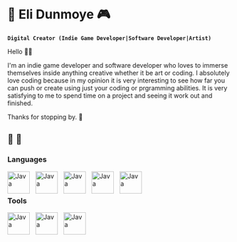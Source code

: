 # 👾 Eli Dunmoye 🎮

**`Digital Creator (Indie Game Developer|Software Developer|Artist)`**

Hello 🖐🏾

I'm an indie game developer and software developer who loves to immerse themselves inside anything creative whether it be art or coding. I absolutely love coding because in my opinion it is very interesting to see how far you can push or create using just your coding or prgramming abilities. It is very satisfying to me to spend time on a project and seeing it work out and finished.

Thanks for stopping by. 🍂

🍃 💭
---
### Languages
<img align="left" alt="Java" width="50px" style="padding-right:10px;" src="https://cdn.jsdelivr.net/gh/devicons/devicon/icons/java/java-original.svg"/>
<img align="left" alt="Java" width="50px" style="padding-right:10px;" src="https://cdn.jsdelivr.net/gh/devicons/devicon/icons/javascript/javascript-plain.svg"/>
<img align="left" alt="Java" width="50px" style="padding-right:10px;" src="https://cdn.jsdelivr.net/gh/devicons/devicon/icons/python/python-original.svg"/>
<img align="left" alt="Java" width="50px" style="padding-right:10px;" src="https://cdn.jsdelivr.net/gh/devicons/devicon/icons/unity/unity-original.svg"/>
<img align="left" alt="Java" width="50px" style="padding-right:10px;" src="https://cdn.jsdelivr.net/gh/devicons/devicon/icons/html5/html5-plain.svg"/>
<br/>

#
### Tools
<img align="left" alt="Java" width="50px" style="padding-right:10px;" src="https://cdn.jsdelivr.net/gh/devicons/devicon/icons/vscode/vscode-plain.svg"/>
<img align="left" alt="Java" width="50px" style="padding-right:10px;" src="https://cdn.jsdelivr.net/gh/devicons/devicon/icons/intellij/intellij-plain.svg"/>
<img align="left" alt="Java" width="50px" style="padding-right:10px;" src="https://icon.icepanel.io/Technology/svg/Ren%27Py.svg"/>
<br/>

#
[website]: https://nerorar.github.io
<!---Begin YOUTUBE-CARDS-->
<!--End YOUTUBE-CARDS-->
